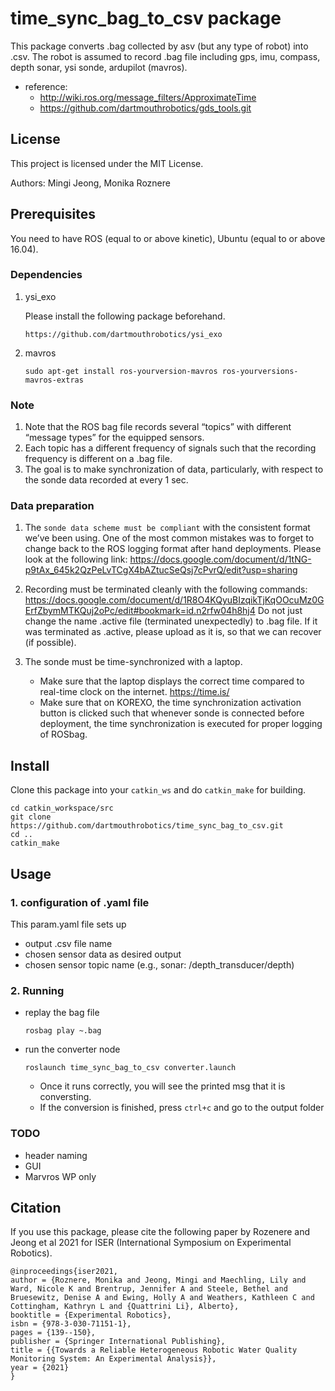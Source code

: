 # time_sync_bag_to_csv package

This package converts .bag collected by asv (but any type of robot) into .csv.
The robot is assumed to record .bag file including gps, imu, compass, depth sonar, ysi sonde, ardupilot (mavros). 
* reference: 
    * http://wiki.ros.org/message_filters/ApproximateTime
    * https://github.com/dartmouthrobotics/gds_tools.git

## License
This project is licensed under the MIT License.

Authors: Mingi Jeong, Monika Roznere

## Prerequisites
You need to have ROS (equal to or above kinetic), Ubuntu (equal to or above 16.04).


### Dependencies

1. ysi_exo

    Please install the following package beforehand.
    ```
    https://github.com/dartmouthrobotics/ysi_exo
    ```
2. mavros
    ```
    sudo apt-get install ros-yourversion-mavros ros-yourversions-mavros-extras
    ```

### Note
1. Note that the ROS bag file records several “topics” with different “message types” for the equipped sensors. 
2. Each topic has a different frequency of signals such that the recording frequency is different on a .bag file.
3. The goal is to make synchronization of data, particularly, with respect to the sonde data recorded at every 1 sec. 

### Data preparation

1. The `sonde data scheme must be compliant` with the consistent format we’ve been using. One of the most common mistakes was to forget to change back to the ROS logging format after hand deployments. Please look at the following link: https://docs.google.com/document/d/1tNG-p9tAx_645k2QzPeLvTCgX4bAZtucSeQsj7cPvrQ/edit?usp=sharing

2. Recording must be terminated cleanly with the following commands: https://docs.google.com/document/d/1R8O4KQyuBIzqikTjKqOOcuMz0GErfZbymMTKQuj2oPc/edit#bookmark=id.n2rfw04h8hj4
Do not just change the name .active file (terminated unexpectedly) to .bag file. If it was terminated as .active, please upload as it is, so that we can recover (if possible).

3. The sonde must be time-synchronized with a laptop. 
    * Make sure that the laptop displays the correct time compared to real-time clock on the internet. https://time.is/
    * Make sure that on KOREXO, the time synchronization activation button is clicked such that whenever sonde is connected before deployment, the time synchronization is executed for proper logging of ROSbag. 


## Install
Clone this package into your `catkin_ws` and do `catkin_make` for building.

```
cd catkin_workspace/src
git clone https://github.com/dartmouthrobotics/time_sync_bag_to_csv.git
cd ..
catkin_make
```

## Usage

### 1. configuration of .yaml file
This param.yaml file sets up 
* output .csv file name
* chosen sensor data as desired output
* chosen sensor topic name (e.g., sonar: /depth_transducer/depth)

### 2. Running 
* replay the bag file
    ```
    rosbag play ~.bag
    ```
* run the converter node
    ```
    roslaunch time_sync_bag_to_csv converter.launch
    ```
    * Once it runs correctly, you will see the printed msg that it is conversting.
    * If the conversion is finished, press `ctrl+c` and go to the output folder

### TODO
* header naming
* GUI
* Marvros WP only


## Citation
If you use this package, please cite the following paper by Rozenere and Jeong et al 2021 for ISER (International Symposium on Experimental Robotics).
```
@inproceedings{iser2021,
author = {Roznere, Monika and Jeong, Mingi and Maechling, Lily and Ward, Nicole K and Brentrup, Jennifer A and Steele, Bethel and Bruesewitz, Denise A and Ewing, Holly A and Weathers, Kathleen C and Cottingham, Kathryn L and {Quattrini Li}, Alberto},
booktitle = {Experimental Robotics},
isbn = {978-3-030-71151-1},
pages = {139--150},
publisher = {Springer International Publishing},
title = {{Towards a Reliable Heterogeneous Robotic Water Quality Monitoring System: An Experimental Analysis}},
year = {2021}
}

```

